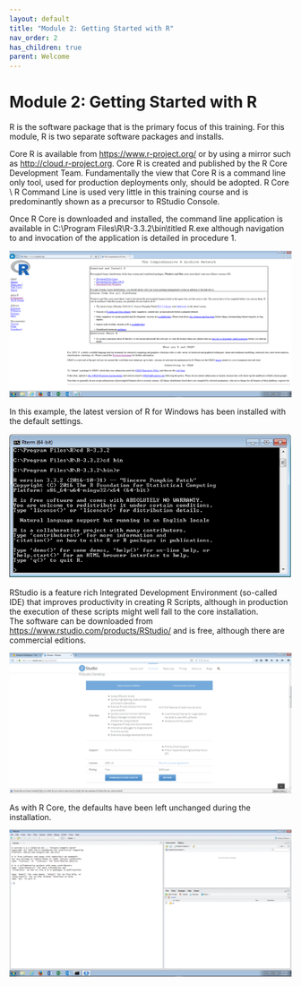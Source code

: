 ```yaml
---
layout: default
title: "Module 2: Getting Started with R"
nav_order: 2
has_children: true
parent: Welcome
---
```


# Module 2: Getting Started with R

R is the software package that is the primary focus of this training. For this module, R is two separate software packages and installs.

Core R is available from https://www.r-project.org/ or by using a mirror such as http://cloud.r-project.org. Core R is created and published by the R Core Development Team.  Fundamentally the view that Core R is a command line only tool, used for production deployments only, should be adopted.  R Core \ R Command Line is used very little in this training course and is predominantly shown as a precursor to RStudio Console.  

Once R Core is downloaded and installed, the command line application is available in C:\Program Files\R\R-3.3.2\bin\titled R.exe although navigation to and invocation of the application is detailed in procedure 1.

![img.png](img.png)

In this example, the latest version of R for Windows has been installed with the default settings.

![img_1.png](img_1.png)

RStudio is a feature rich Integrated Development Environment (so-called IDE) that improves productivity in creating R Scripts, although in production the execution of these scripts might well fall to the core installation.  
The software can be downloaded from https://www.rstudio.com/products/RStudio/ and is free, although there are commercial editions.

![img_2.png](img_2.png)

As with R Core, the defaults have been left unchanged during the installation.

![img_3.png](img_3.png)
